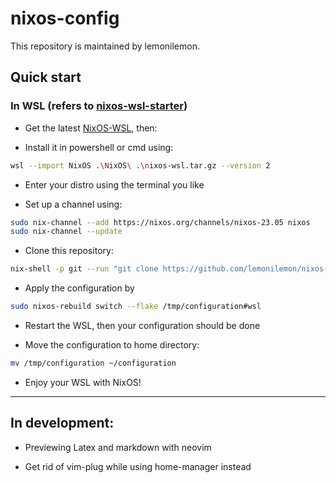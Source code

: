 # nixos-config

This repository is maintained by lemonilemon. 

## Quick start

### In WSL (refers to [nixos-wsl-starter](https://github.com/LGUG2Z/nixos-wsl-starter))
- Get the latest [NixOS-WSL](https://github.com/nix-community/NixOS-WSL/releases/latest), then:

- Install it in powershell or cmd using:

```sh
wsl --import NixOS .\NixOS\ .\nixos-wsl.tar.gz --version 2
```

- Enter your distro using the terminal you like

- Set up a channel using:

```sh
sudo nix-channel --add https://nixos.org/channels/nixos-23.05 nixos
sudo nix-channel --update
```

- Clone this repository: 

```sh
nix-shell -p git --run "git clone https://github.com/lemonilemon/nixos-config.git /tmp/configuration"
```

- Apply the configuration by

```sh
sudo nixos-rebuild switch --flake /tmp/configuration#wsl
```

- Restart the WSL, then your configuration should be done

- Move the configuration to home directory:

```sh
mv /tmp/configuration ~/configuration
```

- Enjoy your WSL with NixOS!

---

## In development:

- Previewing Latex and markdown with neovim

- Get rid of vim-plug while using home-manager instead
